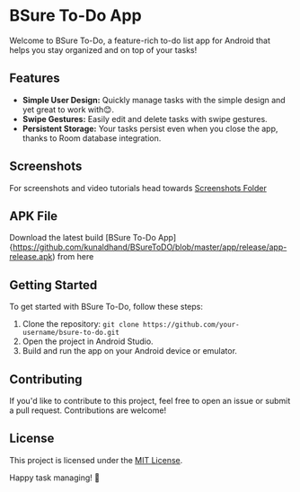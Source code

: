 # BSure To-Do App

Welcome to BSure To-Do, a feature-rich to-do list app for Android that helps you stay organized and on top of your tasks!

## Features

- **Simple User Design:** Quickly manage tasks with the simple design and yet great to work with😊.
- **Swipe Gestures:** Easily edit and delete tasks with swipe gestures.
- **Persistent Storage:** Your tasks persist even when you close the app, thanks to Room database integration.

## Screenshots

For screenshots and video tutorials head towards [Screenshots Folder](https://github.com/kunaldhand/BSureToDO/tree/master/screenshots)

## APK File

Download the latest build [BSure To-Do App]{https://github.com/kunaldhand/BSureToDO/blob/master/app/release/app-release.apk) from here

## Getting Started

To get started with BSure To-Do, follow these steps:

1. Clone the repository: `git clone https://github.com/your-username/bsure-to-do.git`
2. Open the project in Android Studio.
3. Build and run the app on your Android device or emulator.

## Contributing

If you'd like to contribute to this project, feel free to open an issue or submit a pull request. Contributions are welcome!

## License

This project is licensed under the [MIT License](https://mit-license.org/).

Happy task managing! 🚀
